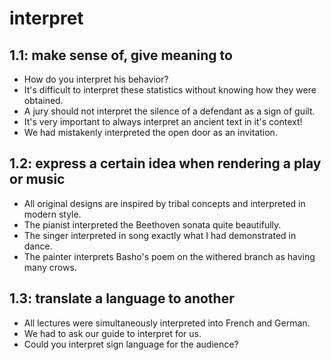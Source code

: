 # interpret
## 1.1: make sense of, give meaning to

  *  How do you interpret his behavior?
  *  It's difficult to interpret these statistics without knowing how they were obtained.
  *  A jury should not interpret the silence of a defendant as a sign of guilt.
  *  It's very important to always interpret an ancient text in it's context!
  *  We had mistakenly interpreted the open door as an invitation.

## 1.2: express a certain idea when rendering a play or music

  *  All original designs are inspired by tribal concepts and interpreted in modern style.
  *  The pianist interpreted the Beethoven sonata quite beautifully.
  *  The singer interpreted in song exactly what I had demonstrated in dance.
  *  The painter interprets Basho's poem on the withered branch as having many crows.

## 1.3: translate a language to another

  *  All lectures were simultaneously interpreted into French and German.
  *  We had to ask our guide to interpret for us.
  *  Could you interpret sign language for the audience?
